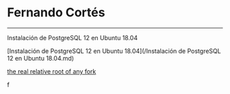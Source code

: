 # Fernando Cortés
---
Instalación de PostgreSQL 12 en Ubuntu 18.04

[Instalación de PostgreSQL 12 en Ubuntu 18.04](/Instalación de PostgreSQL 12 en Ubuntu 18.04.md)

[the real relative root of any fork](/../../00001.md)

f
